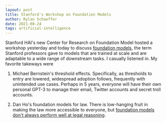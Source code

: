 ```yaml
---
layout: post
title: Stanford's Workshop on Foundation Models
author: Rylan Schaeffer
date: 2021-08-24
tags: artificial-intelligence
---
```


Stanford HAI's new Center for Research on Foundation Model hosted a workshop
yesterday and today to discuss [foundation models](https://arxiv.org/abs/2108.07258?sf149288348=1),
the term Stanford professors gave to models that are trained at scale and are adaptable to a wide
range of downstream tasks. I casually listened in. My favorite takeways were 

1. Michael Bernstein's threshold effects. Specifically, as thresholds to entry are lowered,
 widespread adoption follows, frequently with unintended use cases. Perhaps in 5 years, everyone
 will have their own personal GPT-3 to manage their email, Twitter accounts and secret troll accounts.

2. Dan Ho's foundation models for law. There is low-hanging fruit in making the law more accessible
 to everyone, but [foundation models don't always perform well at legal reasoning](https://dho.stanford.edu/wp-content/uploads/CaseHOLD.pdf). 